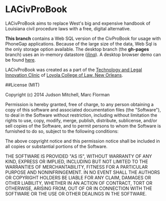 LACivProBook
===============

LACivProBook aims to replace West's big and expensive handbook of Louisiana 
civil procedure laws with a free, digital alternative.

**This branch** contains a Web SQL version of the CivProBook for usage with PhoneGap applications.  Because of the
large size  of the data, Web Sql is the only storage option available.  The desktop branch (the **gh-pages** branch)  uses
an in-memory datastore ([jlinq](http://hugoware.net/Projects/jlinq)).  A desktop browser demo can be found [here](http://judsonmitchell.github.io/LACrimBook/).

LACivProBook was created as a part of the [Technology and Legal Innovation Clinic](http://loyolalawtech.org) of [Loyola College of Law, New Orleans](http://law.loyno.edu).

##License (MIT)

Copyright (c) 2014 Judson Mitchell, Marc Florman

Permission is hereby granted, free of charge, to any person obtaining a copy of this software and associated documentation files (the "Software"), to deal in the Software without restriction, including without limitation the rights to use, copy, modify, merge, publish, distribute, sublicense, and/or sell copies of the Software, and to permit persons to whom the Software is furnished to do so, subject to the following conditions:

The above copyright notice and this permission notice shall be included in all copies or substantial portions of the Software.

THE SOFTWARE IS PROVIDED "AS IS", WITHOUT WARRANTY OF ANY KIND, EXPRESS OR IMPLIED, INCLUDING BUT NOT LIMITED TO THE WARRANTIES OF MERCHANTABILITY, FITNESS FOR A PARTICULAR PURPOSE AND NONINFRINGEMENT. IN NO EVENT SHALL THE AUTHORS OR COPYRIGHT HOLDERS BE LIABLE FOR ANY CLAIM, DAMAGES OR OTHER LIABILITY, WHETHER IN AN ACTION OF CONTRACT, TORT OR OTHERWISE, ARISING FROM, OUT OF OR IN CONNECTION WITH THE SOFTWARE OR THE USE OR OTHER DEALINGS IN THE SOFTWARE.
